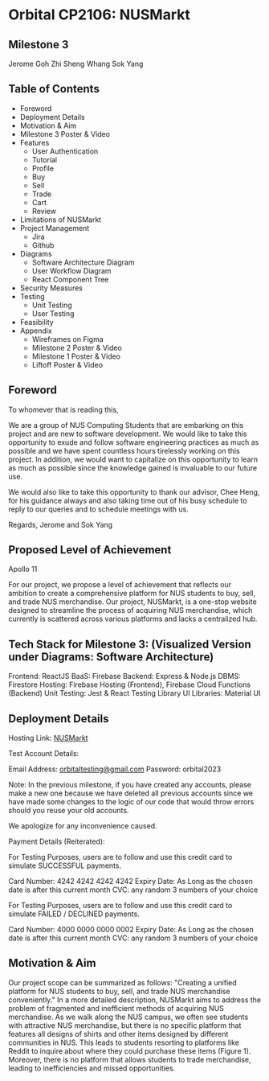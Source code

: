 # Orbital CP2106: NUSMarkt

## Milestone 3

Jerome Goh Zhi Sheng
Whang Sok Yang

## Table of Contents

- Foreword
- Deployment Details
- Motivation & Aim
- Milestone 3 Poster & Video
- Features
  - User Authentication
  - Tutorial
  - Profile
  - Buy
  - Sell
  - Trade
  - Cart
  - Review
- Limitations of NUSMarkt
- Project Management
  - Jira
  - Github
- Diagrams
  - Software Architecture Diagram
  - User Workflow Diagram
  - React Component Tree
- Security Measures
- Testing
  - Unit Testing
  - User Testing
- Feasibility
- Appendix
  - Wireframes on Figma
  - Milestone 2 Poster & Video
  - Milestone 1 Poster & Video
  - Liftoff Poster & Video

## Foreword

To whomever that is reading this,

We are a group of NUS Computing Students that are embarking on this project and are new to software development. We would like to take this opportunity to exude and follow software engineering practices as much as possible and we have spent countless hours tirelessly working on this project. In addition, we would want to capitalize on this opportunity to learn as much as possible since the knowledge gained is invaluable to our future use.

We would also like to take this opportunity to thank our advisor, Chee Heng, for his guidance always and also taking time out of his busy schedule to reply to our queries and to schedule meetings with us.

Regards,
Jerome and Sok Yang

## Proposed Level of Achievement

Apollo 11

For our project, we propose a level of achievement that reflects our ambition to create a comprehensive platform for NUS students to buy, sell, and trade NUS merchandise. Our project, NUSMarkt, is a one-stop website designed to streamline the process of acquiring NUS merchandise, which currently is scattered across various platforms and lacks a centralized hub.

## Tech Stack for Milestone 3: (Visualized Version under Diagrams: Software Architecture)

Frontend: ReactJS
BaaS: Firebase
Backend: Express & Node.js
DBMS: Firestore
Hosting: Firebase Hosting (Frontend), Firebase Cloud Functions (Backend)
Unit Testing: Jest & React Testing Library
UI Libraries: Material UI

## Deployment Details

Hosting Link: [NUSMarkt](https://nusmarkt-41131.web.app/)

Test Account Details:

Email Address: orbitaltesting@gmail.com
Password: orbital2023

Note: In the previous milestone, if you have created any accounts, please make a new one because we have deleted all previous accounts since we have made some changes to the logic of our code that would throw errors should you reuse your old accounts.

We apologize for any inconvenience caused.

Payment Details (Reiterated):

For Testing Purposes, users are to follow and use this credit card to simulate SUCCESSFUL payments.

Card Number: 4242 4242 4242 4242
Expiry Date: As Long as the chosen date is after this current month
CVC: any random 3 numbers of your choice

For Testing Purposes, users are to follow and use this credit card to simulate FAILED / DECLINED payments.

Card Number: 4000 0000 0000 0002
Expiry Date: As Long as the chosen date is after this current month
CVC: any random 3 numbers of your choice

## Motivation & Aim

Our project scope can be summarized as follows: "Creating a unified platform for NUS students to buy, sell, and trade NUS merchandise conveniently." In a more detailed description, NUSMarkt aims to address the problem of fragmented and inefficient methods of acquiring NUS merchandise. As we walk along the NUS campus, we often see students with attractive NUS merchandise, but there is no specific platform that features all designs of shirts and other items designed by different communities in NUS. This leads to students resorting to platforms like Reddit to inquire about where they could purchase these items (Figure 1). Moreover, there is no platform that allows students to trade merchandise, leading to inefficiencies and missed opportunities.
